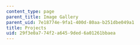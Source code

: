 ```yaml
---
content_type: page
parent_title: Image Gallery
parent_uid: 7e18774e-9fa1-400d-80aa-b251dbe049a1
title: Projects
uid: 29f3e0a7-74f2-a645-9ded-6a01261bbaea
---
```

